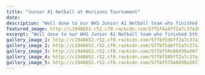 ```yaml
---
title: "Junior A1 Netball at Horizons Tournament"
date: 
description: "Well done to our WHS Junior A1 Netball team who finished 5th in the Horizons Junior Netball Tournament in Palmerston Nth this weekend."
featured_image: http://c1940652.r52.cf0.rackcdn.com/57fbf4a4ff2a7c37a3000dba/14237700_662357067246736_8273851217529377160_n.jpg
excerpt: "Well done to our WHS Junior A1 Netball team who finished 5th in the Horizons Junior Netball Tournament in Palmerston Nth this weekend."
gallery_image_1: http://c1940652.r52.cf0.rackcdn.com/57fbf5d6ff2a7c37a3000dc6/14233193_662356790580097_47810788551473783_n.png
gallery_image_2: http://c1940652.r52.cf0.rackcdn.com/57fbf5abff2a7c37a3000dc4/14238153_662356757246767_7421160876667510646_n.png
gallery_image_3: http://c1940652.r52.cf0.rackcdn.com/57fbf59cb8d39a2071002995/14264242_662356743913435_2106079188185815329_n.png
gallery_image_4: http://c1940652.r52.cf0.rackcdn.com/57fbf588ff2a7c37a3000dc2/14264850_662356777246765_5058764126790328163_n.png
gallery_image_5: http://c1940652.r52.cf0.rackcdn.com/57fbf575b8d39a2071002993/14291776_662356573913452_3322782804436918549_n.png
---
```

